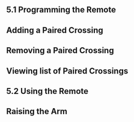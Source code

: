 ## 5.1 Programming the Remote

**Adding a Paired Crossing**
---
**Removing a Paired Crossing**
---
**Viewing list of Paired Crossings**
---

## 5.2 Using the Remote
  
**Raising the Arm**
---

